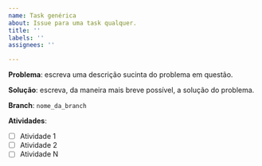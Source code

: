 ```yaml
---
name: Task genérica
about: Issue para uma task qualquer.
title: ''
labels: ''
assignees: ''

---
```


**Problema**: escreva uma descrição sucinta do problema em questão.

**Solução**: escreva, da maneira mais breve possível, a solução do problema.

**Branch**: `nome_da_branch`

**Atividades**:
- [ ] Atividade 1
- [ ] Atividade 2
- [ ] Atividade N
